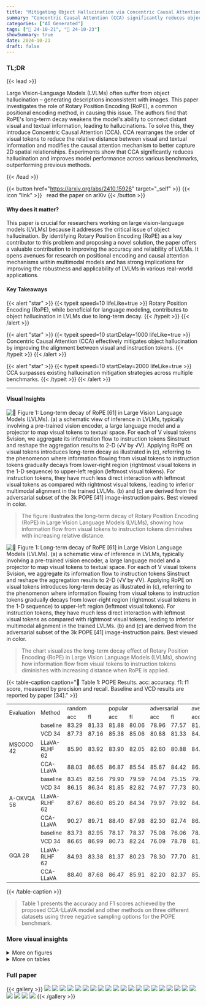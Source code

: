 ```yaml
---
title: "Mitigating Object Hallucination via Concentric Causal Attention"
summary: "Concentric Causal Attention (CCA) significantly reduces object hallucination in Large Vision Language Models by mitigating the negative effects of long-term decay in Rotary Position Encoding."
categories: ["AI Generated"]
tags: ["🔖 24-10-21", "🤗 24-10-23"]
showSummary: true
date: 2024-10-21
draft: false
---
```


### TL;DR


{{< lead >}}

Large Vision-Language Models (LVLMs) often suffer from object hallucination – generating descriptions inconsistent with images.  This paper investigates the role of Rotary Position Encoding (RoPE), a common positional encoding method, in causing this issue.  The authors find that RoPE's long-term decay weakens the model's ability to connect distant visual and textual information, leading to hallucinations. To solve this, they introduce Concentric Causal Attention (CCA). CCA rearranges the order of visual tokens to reduce the relative distance between visual and textual information and modifies the causal attention mechanism to better capture 2D spatial relationships.  Experiments show that CCA significantly reduces hallucination and improves model performance across various benchmarks, outperforming previous methods.

{{< /lead >}}


{{< button href="https://arxiv.org/abs/2410.15926" target="_self" >}}
{{< icon "link" >}} &nbsp; read the paper on arXiv
{{< /button >}}

#### Why does it matter?
This paper is crucial for researchers working on large vision-language models (LVLMs) because it addresses the critical issue of object hallucination. By identifying Rotary Position Encoding (RoPE) as a key contributor to this problem and proposing a novel solution, the paper offers a valuable contribution to improving the accuracy and reliability of LVLMs.  It opens avenues for research on positional encoding and causal attention mechanisms within multimodal models and has strong implications for improving the robustness and applicability of LVLMs in various real-world applications.
#### Key Takeaways

{{< alert "star" >}}
{{< typeit speed=10 lifeLike=true >}} Rotary Position Encoding (RoPE), while beneficial for language modeling, contributes to object hallucination in LVLMs due to long-term decay. {{< /typeit >}}
{{< /alert >}}

{{< alert "star" >}}
{{< typeit speed=10 startDelay=1000 lifeLike=true >}} Concentric Causal Attention (CCA) effectively mitigates object hallucination by improving the alignment between visual and instruction tokens. {{< /typeit >}}
{{< /alert >}}

{{< alert "star" >}}
{{< typeit speed=10 startDelay=2000 lifeLike=true >}} CCA surpasses existing hallucination mitigation strategies across multiple benchmarks. {{< /typeit >}}
{{< /alert >}}

------
#### Visual Insights



![](figures/figures_2_0.png "🔼 Figure 1: Long-term decay of RoPE [61] in Large Vision Language Models (LVLMs). (a) a schematic view of inference in LVLMs, typically involving a pre-trained vision encoder, a large language model and a projector to map visual tokens to textual space. For each of V visual tokens Svision, we aggregate its information flow to instruction tokens Sinstruct and reshape the aggregation results to 2-D (√V by √V). Applying RoPE on visual tokens introduces long-term decay as illustrated in (c), referring to the phenomenon where information flowing from visual tokens to instruction tokens gradually decays from lower-right region (rightmost visual tokens in the 1-D sequence) to upper-left region (leftmost visual tokens). For instruction tokens, they have much less direct interaction with leftmost visual tokens as compared with rightmost visual tokens, leading to inferior multimodal alignment in the trained LVLMs. (b) and (c) are derived from the adversarial subset of the 3k POPE [41] image-instruction pairs. Best viewed in color.")

> The figure illustrates the long-term decay of Rotary Position Encoding (RoPE) in Large Vision Language Models (LVLMs), showing how information flow from visual tokens to instruction tokens diminishes with increasing relative distance.





![](charts/charts_2_0.png "🔼 Figure 1: Long-term decay of RoPE [61] in Large Vision Language Models (LVLMs). (a) a schematic view of inference in LVLMs, typically involving a pre-trained vision encoder, a large language model and a projector to map visual tokens to textual space. For each of V visual tokens Svision, we aggregate its information flow to instruction tokens Sinstruct and reshape the aggregation results to 2-D (√V by √V). Applying RoPE on visual tokens introduces long-term decay as illustrated in (c), referring to the phenomenon where information flowing from visual tokens to instruction tokens gradually decays from lower-right region (rightmost visual tokens in the 1-D sequence) to upper-left region (leftmost visual tokens). For instruction tokens, they have much less direct interaction with leftmost visual tokens as compared with rightmost visual tokens, leading to inferior multimodal alignment in the trained LVLMs. (b) and (c) are derived from the adversarial subset of the 3k POPE [41] image-instruction pairs. Best viewed in color.")

> The chart visualizes the long-term decay effect of Rotary Position Encoding (RoPE) in Large Vision Language Models (LVLMs), showing how information flow from visual tokens to instruction tokens diminishes with increasing distance when RoPE is applied.





{{< table-caption caption="🔽 Table 1: POPE Results. acc: accuracy. f1: f1 score, measured by precision and recall. Baseline and VCD results are reported by paper [34]." >}}
<table id='1' style='font-size:14px'><tr><td rowspan="2">Evaluation</td><td rowspan="2">Method</td><td colspan="2">random</td><td colspan="2">popular</td><td colspan="2">adversarial</td><td colspan="2">average</td></tr><tr><td>acc</td><td>fl</td><td>acc</td><td>fl</td><td>acc</td><td>fl</td><td>acc</td><td>fl</td></tr><tr><td rowspan="4">MSCOCO 42</td><td>baseline</td><td>83.29</td><td>81.33</td><td>81.88</td><td>80.06</td><td>78.96</td><td>77.57</td><td>81.38</td><td>79.65</td></tr><tr><td>VCD 34</td><td>87.73</td><td>87.16</td><td>85.38</td><td>85.06</td><td>80.88</td><td>81.33</td><td>84.66</td><td>84.52</td></tr><tr><td>LLaVA-RLHF 62</td><td>85.90</td><td>83.92</td><td>83.90</td><td>82.05</td><td>82.60</td><td>80.88</td><td>84.13</td><td>82.28</td></tr><tr><td>CCA-LLaVA</td><td>88.03</td><td>86.65</td><td>86.87</td><td>85.54</td><td>85.67</td><td>84.42</td><td>86.86</td><td>85.54</td></tr><tr><td rowspan="4">A-OKVQA 58</td><td>baseline</td><td>83.45</td><td>82.56</td><td>79.90</td><td>79.59</td><td>74.04</td><td>75.15</td><td>79.13</td><td>79.10</td></tr><tr><td>VCD 34</td><td>86.15</td><td>86.34</td><td>81.85</td><td>82.82</td><td>74.97</td><td>77.73</td><td>80.99</td><td>82.30</td></tr><tr><td>LLaVA-RLHF 62</td><td>87.67</td><td>86.60</td><td>85.20</td><td>84.34</td><td>79.97</td><td>79.92</td><td>84.28</td><td>83.62</td></tr><tr><td>CCA-LLaVA</td><td>90.27</td><td>89.71</td><td>88.40</td><td>87.98</td><td>82.30</td><td>82.74</td><td>86.99</td><td>86.81</td></tr><tr><td rowspan="4">GQA 28</td><td>baseline</td><td>83.73</td><td>82.95</td><td>78.17</td><td>78.37</td><td>75.08</td><td>76.06</td><td>78.99</td><td>79.13</td></tr><tr><td>VCD 34</td><td>86.65</td><td>86.99</td><td>80.73</td><td>82.24</td><td>76.09</td><td>78.78</td><td>81.16</td><td>82.67</td></tr><tr><td>LLaVA-RLHF 62</td><td>84.93</td><td>83.38</td><td>81.37</td><td>80.23</td><td>78.30</td><td>77.70</td><td>81.53</td><td>80.44</td></tr><tr><td>CCA-LLaVA</td><td>88.40</td><td>87.68</td><td>86.47</td><td>85.91</td><td>82.20</td><td>82.37</td><td>85.69</td><td>85.32</td></tr></table>{{< /table-caption >}}

> Table 1 presents the accuracy and F1 scores achieved by the proposed CCA-LLaVA model and other methods on three different datasets using three negative sampling options for the POPE benchmark.



### More visual insights

<details>
<summary>More on figures
</summary>


![](figures/figures_4_0.png "🔼 Figure 1: Long-term decay of RoPE [61] in Large Vision Language Models (LVLMs). (a) a schematic view of inference in LVLMs, typically involving a pre-trained vision encoder, a large language model and a projector to map visual tokens to textual space. For each of V visual tokens Svision, we aggregate its information flow to instruction tokens Sinstruct and reshape the aggregation results to 2-D (√V by √V). Applying RoPE on visual tokens introduces long-term decay as illustrated in (c), referring to the phenomenon where information flowing from visual tokens to instruction tokens gradually decays from lower-right region (rightmost visual tokens in the 1-D sequence) to upper-left region (leftmost visual tokens). For instruction tokens, they have much less direct interaction with leftmost visual tokens as compared with rightmost visual tokens, leading to inferior multimodal alignment in the trained LVLMs. (b) and (c) are derived from the adversarial subset of the 3k POPE [41] image-instruction pairs. Best viewed in color.")

> The figure illustrates the long-term decay effect of Rotary Position Encoding (RoPE) in Large Vision Language Models (LVLMs), showing how information flow from visual to instruction tokens diminishes with distance due to RoPE's long-term decay.


![](figures/figures_5_0.png "🔼 Figure 2: Motivation Experiment. Given an image I with object O<sub>r</sub>, we crop O<sub>r</sub> and paste it to various spatial positions {v<sub>1</sub>, ..., v<sub>k</sub>} within a pre-defined template. For every pasting position, we ask two LVLMs (F<sub>b</sub> and F<sub>r</sub>) if object O<sub>r</sub> is in this template, where F<sub>b</sub> refers to a baseline model that follows raster-scan positional alignment strategy and F<sub>r</sub> refers to a model that resorts to reversal raster-scan position alignment strategy. The total number of correct responses at different pasting positions {v<sub>1</sub>, ..., v<sub>k</sub>} is reported in (a) and (b), which refers to results from model F<sub>b</sub> and F<sub>r</sub>, respectively. We observe that LVLM F<sub>b</sub> are more likely to generate correct responses when pasting object O<sub>r</sub> to lower region, while F<sub>r</sub> are less hallucinated when pasting object O<sub>r</sub> to upper region. Pasting positions with the most and the least correct responses are highlighted in solid-line and dotted-line red boxes. More details are provided in Appendix C.1. Best viewed in color.")

> The figure shows the aggregated correct responses of two LVLMs with different positional alignment strategies when pasting an object to various positions in a template image, revealing the impact of RoPE long-term decay on object hallucination.


![](figures/figures_15_0.png "🔼 Figure 4: ROPE in LLaMA. A schematic view for LLaMA where RoPE is highlighted, and an example illustration on how ROPE is applied over query or key feature. We use a short input sequence with length of 4 and feature dimension of 4 for demonstration purpose. Input tokens are rotated with angles, subject to token positions. For mathematical definition, please refer to Sec. 3.")

> The figure shows a schematic view of LLaMA architecture with Rotary Position Encoding (RoPE) highlighted, illustrating how RoPE applies rotation matrices to query and key tokens based on their positions.


![](figures/figures_16_0.png "🔼 Figure 5: Workflow illustration on how we synthesize testing data. Given an image and box annotation for one object instance, we crop it and paste it on a template image, initialized with ImageNet mean pixel values. We paste every cropped region on every spatial position. Resulting data constitutes a large amount of questions about object existence, diverse in spatial positions.")

> The figure illustrates the workflow of synthesizing testing data by cropping an object from an image and pasting it into various positions on a template image.


![](figures/figures_16_1.png "🔼 Figure 1: Long-term decay of RoPE [61] in Large Vision Language Models (LVLMs). (a) a schematic view of inference in LVLMs, typically involving a pre-trained vision encoder, a large language model and a projector to map visual tokens to textual space. For each of V visual tokens Svision, we aggregate its information flow to instruction tokens Sinstruct and reshape the aggregation results to 2-D (√V by √V). Applying RoPE on visual tokens introduces long-term decay as illustrated in (c), referring to the phenomenon where information flowing from visual tokens to instruction tokens gradually decays from lower-right region (rightmost visual tokens in the 1-D sequence) to upper-left region (leftmost visual tokens). For instruction tokens, they have much less direct interaction with leftmost visual tokens as compared with rightmost visual tokens, leading to inferior multimodal alignment in the trained LVLMs. (b) and (c) are derived from the adversarial subset of the 3k POPE [41] image-instruction pairs. Best viewed in color.")

> The figure illustrates the long-term decay of RoPE in LVLMs, showing how information flow from visual to instruction tokens diminishes with distance, impacting multimodal alignment.


![](figures/figures_17_0.png "🔼 Figure 7: Qualitative comparison of open-ended generation between baseline and our method.")

> The figure shows a qualitative comparison of the open-ended text generation results between the baseline LLaVA model and the CCA-LLaVA model, highlighting the reduced hallucinations in the CCA-LLaVA model's output.


![](figures/figures_18_0.png "🔼 Figure 9: Case Study where question is sampled from LLaVA-Bench [46]. LLaVA hallucinates hat in its long response, while CCA answers correctly without hallucination.")

> The figure shows a qualitative comparison of the responses generated by LLaVA and CCA-LLaVA to a question about the intended effect of a painting, illustrating CCA's ability to mitigate hallucinations.


![](figures/figures_18_1.png "🔼 Figure 10: Case Study where question is sampled from LLaVA-Bench [46]. CCA-LLaVA outperforms LLaVA on optical character recognition (left) and numerical prediction in given cases.")

> The figure shows two case studies comparing the performance of LLaVA and CCA-LLaVA on questions about product brand identification and fruit counting, highlighting CCA-LLaVA's improved accuracy.


</details>




<details>
<summary>More on tables
</summary>


{{< table-caption caption="🔽 Table 2: CHAIR results. For evaluation setups, 512 and 64 refer to a hyperparater that relates to the length of LVLM repsonses, corresponding to long-text and short-text generation, respectively." >}}
<table id='1' style='font-size:14px'><tr><td rowspan="2">Evaluation</td><td rowspan="2">Method</td><td colspan="4">512</td><td colspan="4">64</td></tr><tr><td>ct</td><td>of</td><td>rec↑</td><td>len</td><td>ct</td><td>of</td><td>rec↑</td><td>len</td></tr><tr><td rowspan="3">greedy</td><td>baseline</td><td>46.2</td><td>12.9</td><td>80.3</td><td>97.2</td><td>21.0</td><td>6.2</td><td>66.3</td><td>54.9</td></tr><tr><td>LLaVA-RLHF 62</td><td>43.6</td><td>10.5</td><td>78.0</td><td>117.9</td><td>19.6</td><td>5.4</td><td>64.9</td><td>54.0</td></tr><tr><td>CCA-LLaVA</td><td>43.0</td><td>11.5</td><td>80.4</td><td>96.6</td><td>18.2</td><td>5.4</td><td>66.7</td><td>54.5</td></tr><tr><td rowspan="4">beam (5)</td><td>baseline</td><td>49.4</td><td>13.9</td><td>79.9</td><td>96.1</td><td>18.2</td><td>5.8</td><td>64.0</td><td>52.7</td></tr><tr><td>OPERA 26</td><td>46.8</td><td>13.4</td><td>79.6</td><td>93.2</td><td>17.8</td><td>5.9</td><td>64.3</td><td>53.0</td></tr><tr><td>CCA-LLaVA</td><td>48.6</td><td>13.4</td><td>79.9</td><td>94.2</td><td>16.0</td><td>5.3</td><td>64.8</td><td>52.7</td></tr><tr><td>CCA-LLaVA + OPERA 26</td><td>45.0</td><td>12.3</td><td>79.5</td><td>91.8</td><td>16.2</td><td>5.0</td><td>65.0</td><td>52.9</td></tr></table>{{< /table-caption >}}

> Table 2 presents CHAIR evaluation results, showing the performance of different models in generating image captions with varying lengths (long-text and short-text).


{{< table-caption caption="🔽 Table 1: POPE Results. acc: accuracy. f1: f1 score, measured by precision and recall. Baseline and VCD results are reported by paper [34]." >}}
<table id='5' style='font-size:14px'><tr><td rowspan="2">Model</td><td colspan="2">Object-level</td><td colspan="2">Attribute-level</td><td rowspan="2">Total</td><td>Model</td><td>Complex</td><td>Detail</td><td>Conv</td><td>Overall</td></tr><tr><td>existence</td><td>count</td><td>position</td><td>color</td><td>baseline</td><td>65.8</td><td>51.2</td><td>54.6</td><td>58.9</td></tr><tr><td>baseline</td><td>175.67</td><td>124.67</td><td>114.00</td><td>151.00</td><td>565.33</td><td>OPERA 26</td><td></td><td></td><td></td><td></td></tr><tr><td>OPERA 26</td><td>180.67</td><td>133.33</td><td>123.33</td><td>155.00</td><td>592.33</td><td></td><td>66.4</td><td>56.9</td><td>44.0</td><td>61.3</td></tr><tr><td>VCD 34</td><td>184.66</td><td>138.33</td><td>128.67</td><td>153.00</td><td>604.66</td><td>VCD 34</td><td>69.6</td><td>51.8</td><td>57.3</td><td>61.6</td></tr><tr><td>CCA-LLaVA</td><td>190.00</td><td>148.33</td><td>128.33</td><td>175.00</td><td>641.66</td><td>CCA-LLaVA</td><td>66.1</td><td>53.9</td><td>69.4</td><td>64.3</td></tr></table>{{< /table-caption >}}

> The table presents the accuracy and F1 scores of different models on the POPE benchmark for object hallucination mitigation, comparing the proposed CCA-LLaVA model with baselines and state-of-the-art methods across three datasets and three negative sampling strategies.


{{< table-caption caption="🔽 Table 1: POPE Results. acc: accuracy. f1: f1 score, measured by precision and recall. Baseline and VCD results are reported by paper [34]." >}}
<table id='1' style='font-size:14px'><tr><td>[1]</td><td>Josh Achiam, Steven Adler, Sandhini Agarwal, Lama Ahmad, Ilge Akkaya, Florencia Leoni Aleman, Diogo Almeida, Janko Altenschmidt, Sam Altman, Shyamal Anadkat, et al. Gpt-4 technical report. arXiv preprint arXiv:2303.08774, 2023.</td></tr><tr><td>[2]</td><td>Jean-Baptiste Alayrac, Jeff Donahue, Pauline Luc, Antoine Miech, Iain Barr, Yana Hasson, Karel Lenc, Arthur Mensch, Katherine Millican, Malcolm Reynolds, et al. Flamingo: a visual language model for few-shot learning. Advances in Neural Information Processing Systems, 35:23716-23736, 2022.</td></tr><tr><td>[3]</td><td>Wenbin An, Feng Tian, Sicong Leng, Jiahao Nie, Haonan Lin, QianYing Wang, Guang Dai, Ping Chen, and Shijian Lu. Agla: Mitigating object hallucinations in large vision-language models with assembly of global and local attention. arXiv preprint arXiv:2406.12718, 2024.</td></tr><tr><td>[4]</td><td>Anas Awadalla, Irena Gao, Josh Gardner, Jack Hessel, Yusuf Hanafy, Wanrong Zhu, Kalyani Marathe, Yonatan Bitton, Samir Gadre, Shiori Sagawa, et al. Openflamingo: An open-source framework for training large autoregressive vision-language models. arXiv preprint arXiv:2308.01390, 2023.</td></tr><tr><td>[5]</td><td>Jinze Bai, Shuai Bai, Shusheng Yang, Shijie Wang, Sinan Tan, Peng Wang, Junyang Lin, Chang Zhou, and Jingren Zhou. Qwen-vl: A versatile vision-language model for understanding, localization, text reading, and beyond. arXiv preprint arXiv:2402.16050, 2023.</td></tr><tr><td>[6]</td><td>Junbum Cha, Wooyoung Kang, Jonghwan Mun, and Byungseok Roh. Honeybee: Locality-enhanced projector for multimodal llm. arXiv preprint arXiv:2312.06742, 2023.</td></tr><tr><td>[7]</td><td>Keqin Chen, Zhao Zhang, Weili Zeng, Richong Zhang, Feng Zhu, and Rui Zhao. Shikra: Unleashing multimodal llm's referential dialogue magic. arXiv preprint arXiv:2306.15195, 2023.</td></tr><tr><td>[8]</td><td>Lin Chen, Jinsong Li, Xiaoyi Dong, Pan Zhang, Yuhang Zang, Zehui Chen, Haodong Duan, Jiaqi Wang, Yu Qiao, Dahua Lin, et al. Are we on the right way for evaluating large vision-language models? arXiv preprint arXiv:2403.20330, 2024.</td></tr><tr><td>[9]</td><td>Wei-Ge Chen, Irina Spiridonova, Jianwei Yang, Jianfeng Gao, and Chunyuan Li. Llava-interactive: An all-in-one demo for image chat, segmentation, generation and editing. arXiv preprint arXiv:2311.00571, 2023.</td></tr><tr><td>[10]</td><td>Zhaorun Chen, Zhuokai Zhao, Hongyin Luo, Huaxiu Yao, Bo Li, and Jiawei Zhou. Halc: Object hallucination reduction via adaptive focal-contrast decoding. arXiv preprint arXiv:2403.00425, 2024.</td></tr><tr><td>[11]</td><td>Wei-Lin Chiang, Zhuohan Li, Zi Lin, Ying Sheng, Zhanghao Wu, Hao Zhang, Lianmin Zheng, Siyuan Zhuang, Yonghao Zhuang, Joseph E Gonzalez, et al. Vicuna: An open-source chatbot impressing gpt-4 with 90%* chatgpt quality. See https://vicuna. lmsys. org (accessed 14 April 2023), 2023.</td></tr><tr><td>[12]</td><td>Wei-Lin Chiang, Zhuohan Li, Zi Lin, Ying Sheng, Zhanghao Wu, Hao Zhang, Lianmin Zheng, Siyuan Zhuang, Yonghao Zhuang, Joseph E. Gonzalez, Ion Stoica, and Eric P. Xing. Vicuna: An open-source chatbot impressing gpt-4 with 90%* chatgpt quality, March 2023.</td></tr><tr><td>[13]</td><td>Xiangxiang Chu, Jianlin Su, Bo Zhang, and Chunhua Shen. Visionllama: A unified llama interface for vision tasks. arXiv preprint arXiv:2403.00522, 2024.</td></tr><tr><td>[14]</td><td>Chenhang Cui, Yiyang Zhou, Xinyu Yang, Shirley Wu, Linjun Zhang, James Zou, and Huaxiu Yao. Holistic analysis of hallucination in gpt-4v (ision): Bias and interference challenges. arXiv preprint arXiv:2311.03287, 2023.</td></tr><tr><td>[15]</td><td>Wenliang Dai, Junnan Li, Dongxu Li, Anthony Meng Huat Tiong, Junqi Zhao, Weisheng Wang, Boyang Li, Pascale N Fung, and Steven Hoi. Instructblip: Towards general-purpose vision-language models with instruction tuning. Advances in Neural Information Processing Systems, 36, 2024.</td></tr><tr><td>[16]</td><td>Jia Deng, Wei Dong, Richard Socher, Li-Jia Li, Kai Li, and Li Fei-Fei. Imagenet: A large-scale hierarchical image database. In 2009 IEEE conference on computer vision and pattern recognition, pages 248-255. Ieee, 2009.</td></tr><tr><td>[17]</td><td>Jacob Devlin, Ming- Wei Chang, Kenton Lee, and Kristina Toutanova. Bert: Pre-training of deep bidirec- tional transformers for language understanding. arXiv preprint arXiv:1810.04805, 2018.</td></tr><tr><td>[18]</td><td>Alexey Dosovitskiy, Lucas Beyer, Alexander Kolesnikov, Dirk Weissenborn, Xiaohua Zhai, Thomas Unterthiner, Mostafa Dehghani, Matthias Minderer, Georg Heigold, Sylvain Gelly, et al. An image is worth 16x16 words: Transformers for image recognition at scale. arXiv preprint arXiv:2010.11929, 2020.</td></tr></table>{{< /table-caption >}}

> Table 1 presents the accuracy and F1 scores of different models on the POPE benchmark for object hallucination mitigation, comparing the proposed CCA method with baselines and existing state-of-the-art methods.


{{< table-caption caption="🔽 Table 1: POPE Results. acc: accuracy. f1: f1 score, measured by precision and recall. Baseline and VCD results are reported by paper [34]." >}}
<table id='2' style='font-size:14px'><tr><td>Method</td><td>SEED A 36</td><td>SEED I 36</td><td>SEED V 36</td><td>SQA 49</td><td>GQA 28</td><td>VizWiz 22</td><td>MMBench 48</td><td>MMStar 8</td><td>TextVQA 60</td></tr><tr><td>LLaVA 45</td><td>58.6</td><td>66.1</td><td>37.3</td><td>66.8</td><td>62.0</td><td>50.0</td><td>64.3</td><td>30.0</td><td>58.2</td></tr><tr><td>LLaVA w/ VCD 34</td><td>58.3</td><td>63.7</td><td>37.6</td><td>68.5</td><td>61.9</td><td>50.5</td><td>-</td><td>34.6</td><td>54.4</td></tr><tr><td>Seva-7b-dif 85</td><td>-</td><td>65.8</td><td>-</td><td>67.5</td><td>60.7</td><td>-</td><td>65.6</td><td>-</td><td>-</td></tr><tr><td>Seva-7b-moco 85</td><td>-</td><td>65.5</td><td>-</td><td>67.1</td><td>60.9</td><td>-</td><td>65.2</td><td>-</td><td>-</td></tr><tr><td>CCA-LLaVA (ours)</td><td>61.7</td><td>67.1</td><td>41.0</td><td>69.8</td><td>63.1</td><td>57.6</td><td>65.4</td><td>33.2</td><td>57.8</td></tr></table>{{< /table-caption >}}

> Table 1 presents the accuracy and F1 scores achieved by different models on the POPE benchmark for object hallucination mitigation, comparing the proposed CCA-LLaVA model against baseline and state-of-the-art methods across various datasets and negative sampling strategies.


</details>


### Full paper

{{< gallery >}}
<img src="paper_images/1.png" class="grid-w50 md:grid-w33 xl:grid-w25" />
<img src="paper_images/2.png" class="grid-w50 md:grid-w33 xl:grid-w25" />
<img src="paper_images/3.png" class="grid-w50 md:grid-w33 xl:grid-w25" />
<img src="paper_images/4.png" class="grid-w50 md:grid-w33 xl:grid-w25" />
<img src="paper_images/5.png" class="grid-w50 md:grid-w33 xl:grid-w25" />
<img src="paper_images/6.png" class="grid-w50 md:grid-w33 xl:grid-w25" />
<img src="paper_images/7.png" class="grid-w50 md:grid-w33 xl:grid-w25" />
<img src="paper_images/8.png" class="grid-w50 md:grid-w33 xl:grid-w25" />
<img src="paper_images/9.png" class="grid-w50 md:grid-w33 xl:grid-w25" />
<img src="paper_images/10.png" class="grid-w50 md:grid-w33 xl:grid-w25" />
<img src="paper_images/11.png" class="grid-w50 md:grid-w33 xl:grid-w25" />
<img src="paper_images/12.png" class="grid-w50 md:grid-w33 xl:grid-w25" />
<img src="paper_images/13.png" class="grid-w50 md:grid-w33 xl:grid-w25" />
<img src="paper_images/14.png" class="grid-w50 md:grid-w33 xl:grid-w25" />
<img src="paper_images/15.png" class="grid-w50 md:grid-w33 xl:grid-w25" />
<img src="paper_images/16.png" class="grid-w50 md:grid-w33 xl:grid-w25" />
<img src="paper_images/17.png" class="grid-w50 md:grid-w33 xl:grid-w25" />
<img src="paper_images/18.png" class="grid-w50 md:grid-w33 xl:grid-w25" />
<img src="paper_images/19.png" class="grid-w50 md:grid-w33 xl:grid-w25" />
<img src="paper_images/20.png" class="grid-w50 md:grid-w33 xl:grid-w25" />
<img src="paper_images/21.png" class="grid-w50 md:grid-w33 xl:grid-w25" />
<img src="paper_images/22.png" class="grid-w50 md:grid-w33 xl:grid-w25" />
<img src="paper_images/23.png" class="grid-w50 md:grid-w33 xl:grid-w25" />
<img src="paper_images/24.png" class="grid-w50 md:grid-w33 xl:grid-w25" />
{{< /gallery >}}